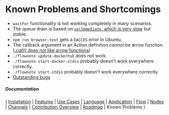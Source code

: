 # Known Problems and Shortcomings

* `waitFor` functionality is not working completely in many scenarios.
* The queue drain is based on [`setImmediate`, which is very slow](https://github.com/Emblem21-OpenSource/flownote/blob/09480e60cd2738ea011d236da18f36cd7515c78b/src/eventQueue.js#L58) but stable.
* `npm run browser-test` gets a `EACCES` error in Ubuntu.
* The callback argument in an Action definition *cannot* be arrow function. ([*.call()* does not like arrow functions](https://github.com/Emblem21-OpenSource/flownote/blob/09480e60cd2738ea011d236da18f36cd7515c78b/src/action.js#L66))
* `./flownote update-dockerhub` does not work.
* `./flownote start-docker-stdin` probably doesn't work everywhere correctly.
* `./flownote start-stdin` probably doesn't work everywhere correctly.
* [Outstanding bugs](https://github.com/Emblem21-OpenSource/flownote/labels/bug)

##### Documentation

( 
[Installation](01-installation.md) | 
[Features](02-features.md) | 
[Use Cases](03-use-cases.md) | 
[Language](04-language.md) | 
[Application](05-application.md) | 
[Flow](06-flow.md) | 
[Nodes](07-nodes.md) | 
[Channels](08-channels.md) | 
[Contribution Overview](09-contribution.md) | 
[Roadmap](10-roadmap.md) | 
Known Problems
)